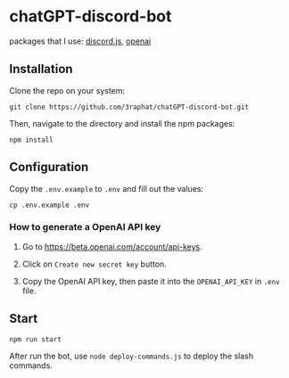# chatGPT-discord-bot

packages that I use: [discord.js](https://discord.js.org), [openai](https://openai.com)

## Installation

Clone the repo on your system:

```
git clone https://github.com/3raphat/chatGPT-discord-bot.git
```

Then, navigate to the directory and install the npm packages:

```
npm install
```

## Configuration

Copy the `.env.example` to `.env` and fill out the values:

```
cp .env.example .env
```

### How to generate a OpenAI API key

1. Go to <https://beta.openai.com/account/api-keys>.

2. Click on `Create new secret key` button.

3. Copy the OpenAI API key, then paste it into the `OPENAI_API_KEY` in `.env` file.

## Start

```
npm run start
```

After run the bot, use `node deploy-commands.js` to deploy the slash commands.
